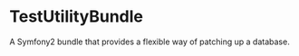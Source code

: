 TestUtilityBundle
=================

A Symfony2 bundle that provides a flexible way of patching up a database.
